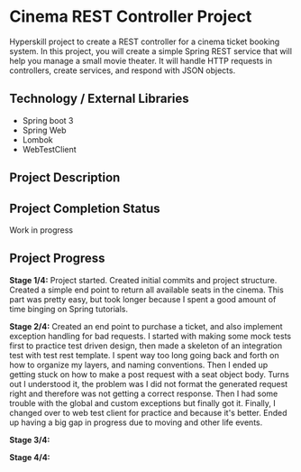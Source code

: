 # Cinema REST Controller Project
Hyperskill project to create a REST controller for a cinema ticket booking system. 
In this project, you will create a simple Spring REST service that will help you manage
a small movie theater. It will handle HTTP requests in controllers, create services, 
and respond with JSON objects.

## Technology / External Libraries
- Spring boot 3
- Spring Web
- Lombok
- WebTestClient

## Project Description

## Project Completion Status
Work in progress

## Project Progress
**Stage 1/4:** Project started. Created initial commits and project structure. Created a simple end point to return all
available seats in the cinema. This part was pretty easy, but took longer because I spent a good amount of time 
binging on Spring tutorials.


**Stage 2/4:** Created an end point to purchase a ticket, and also implement exception handling for bad requests.
I started with making some mock tests first to practice test driven design, then made a skeleton of an integration test 
with test rest template. I spent way too long going back and forth on how to organize my layers, and naming conventions. 
Then I ended up getting stuck on how to make a post request with a seat object body. Turns out I understood it, the 
problem was I did not format the generated request right and therefore was not getting a correct response. Then I had 
some trouble with the global and custom exceptions but finally got it. Finally, I changed over to web test client for practice
and because it's better. Ended up having a big gap in progress due to moving and other life events.


**Stage 3/4:**


**Stage 4/4:**